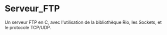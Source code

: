 # Serveur_FTP
Un serveur FTP en C, avec l'utilisation de la bibliothèque Rio, les Sockets, et le protocole TCP/UDP.
